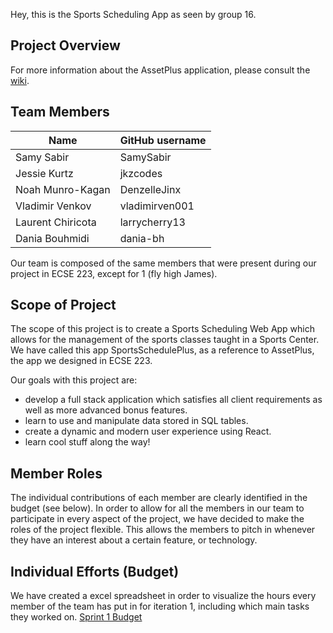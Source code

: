 Hey, this is the Sports Scheduling App as seen by group 16.

## Project Overview

For more information about the AssetPlus application, please consult the [wiki](../../wiki).

## Team Members

| Name              | GitHub username |
| ----------------  | --------------- |
| Samy Sabir        | SamySabir       |
| Jessie Kurtz      | jkzcodes        |
| Noah Munro-Kagan  | DenzelleJinx    |
| Vladimir Venkov   | vladimirven001  |
| Laurent Chiricota | larrycherry13   |
| Dania Bouhmidi    | dania-bh        |

Our team is composed of the same members that were present during our project in ECSE 223, except for 1 (fly high James).

## Scope of Project

The scope of this project is to create a Sports Scheduling Web App which allows for the management of the sports classes taught in a Sports Center.
We have called this app SportsSchedulePlus, as a reference to AssetPlus, the app we designed in ECSE 223.

Our goals with this project are:
* develop a full stack application which satisfies all client requirements as well as more advanced bonus features.
* learn to use and manipulate data stored in SQL tables.
* create a dynamic and modern user experience using React.
* learn cool stuff along the way!

## Member Roles
The individual contributions of each member are clearly identified in the budget (see below).
In order to allow for all the members in our team to participate in every aspect of the project, we have decided to make the roles of the project flexible. This allows the members to pitch in whenever they have an interest about a certain feature, or technology.

## Individual Efforts (Budget)
We have created a excel spreadsheet in order to visualize the hours every member of the team has put in for iteration 1, including which main tasks they worked on.
[Sprint 1 Budget](https://docs.google.com/spreadsheets/d/1xLnBuVPIr9tvh49kfRFqiPK2vfZRNgzemxMTLZt0INA/edit?usp=sharing)
